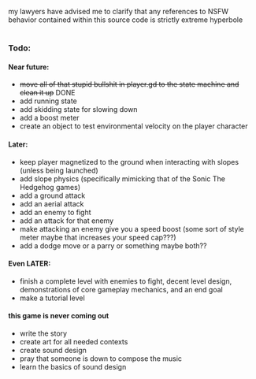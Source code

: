 my lawyers have advised me to clarify that any references to NSFW behavior contained within this source code is strictly extreme hyperbole

# 

### Todo:
#### Near future:
* ~~move all of that stupid bullshit in player.gd to the state machine and clean it up~~ DONE
* add running state
* add skidding state for slowing down
* add a boost meter
* create an object to test environmental velocity on the player character
#### Later:
* keep player magnetized to the ground when interacting with slopes (unless being launched)
* add slope physics (specifically mimicking that of the Sonic The Hedgehog games)
* add a ground attack
* add an aerial attack
* add an enemy to fight
* add an attack for that enemy
* make attacking an enemy give you a speed boost (some sort of style meter maybe that increases your speed cap???)
* add a dodge move or a parry or something maybe both??
#### Even LATER:
* finish a complete level with enemies to fight, decent level design, demonstrations of core gameplay mechanics, and an end goal
* make a tutorial level
#### this game is never coming out
* write the story
* create art for all needed contexts
* create sound design
* pray that someone is down to compose the music
* learn the basics of sound design
